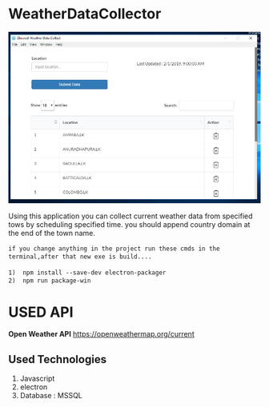 
# WeatherDataCollector

![weatherApp](/public/img/UI.PNG)


   Using this application you can collect current weather data from specified tows by scheduling specified time.
   you should append country domain at the end of the town name.

    if you change anything in the project run these cmds in the terminal,after that new exe is build....
	
    1)  npm install --save-dev electron-packager
    2)  npm run package-win


# USED API
  __Open Weather API__
  https://openweathermap.org/current

## Used Technologies
   1) Javascript
   2) electron
   3) Database : MSSQL
